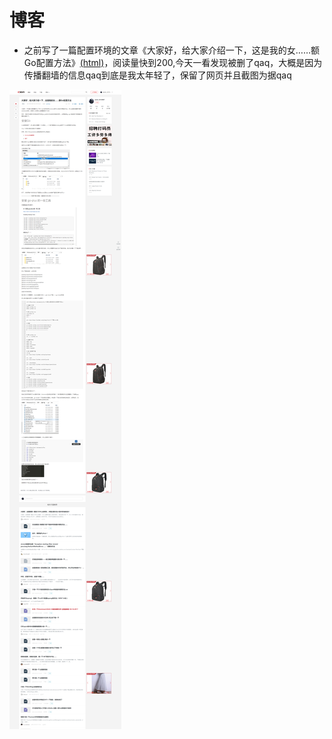 # 博客
 + 之前写了一篇配置环境的文章《大家好，给大家介绍一下，这是我的女……额Go配置方法》[(html)](1.html)，阅读量快到200,今天一看发现被删了qaq，大概是因为传播翻墙的信息qaq到底是我太年轻了，保留了网页并且截图为据qaq

![1.png](1.png)